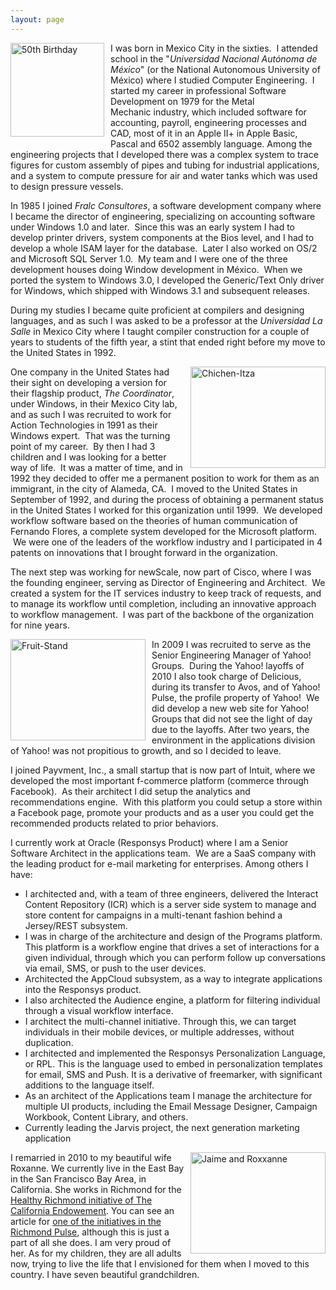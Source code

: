 ```yaml
---
layout: page
---
```


<img style="float: left; padding: 0 10px 8px 0;" src="{{ site.baseurl }}/images/Jaime-Official-246x300.jpg" alt="50th Birthday" width="150" />I was born in Mexico City in the sixties.  I attended school in the "<i>Universidad Nacional Autónoma de México</i>" (or the National Autonomous University of México) where I studied Computer Engineering.  I started my career in professional Software Development on 1979 for the Metal Mechanic industry, which included software for accounting, payroll, engineering processes and CAD, most of it in an Apple II+ in Apple Basic, Pascal and 6502 assembly language. Among the engineering projects that I developed there was a complex system to trace figures for custom assembly of pipes and tubing for industrial applications, and a system to compute pressure for air and water tanks which was used to design pressure vessels.

In 1985 I joined <em>Fralc Consultores</em>, a software development company where I became the director of engineering, specializing on accounting software under Windows 1.0 and later.  Since this was an early system I had to develop printer drivers, system components at the Bios level, and I had to develop a whole ISAM layer for the database.  Later I also worked on OS/2 and Microsoft SQL Server 1.0.  My team and I were one of the three development houses doing Window development in México.  When we ported the system to Windows 3.0, I developed the Generic/Text Only driver for Windows, which shipped with Windows 3.1 and subsequent releases.

During my studies I became quite proficient at compilers and designing languages, and as such I was asked to be a professor at the <i>Universidad La Salle</i> in Mexico City where I taught compiler construction for a couple of years to students of the fifth year, a stint that ended right before my move to the United States in 1992.

<img style="float: right; padding: 0px 0 0 10px;" src="{{ site.baseurl }}/about/Chichen-Itza.png" alt="Chichen-Itza" width="216" height="162" />One company in the United States had their sight on developing a version for their flagship product, <em>The Coordinator</em>, under Windows, in their Mexico City lab, and as such I was recruited to work for Action Technologies in 1991 as their Windows expert.  That was the turning point of my career.  By then I had 3 children and I was looking for a better way of life.  It was a matter of time, and in 1992 they decided to offer me a permanent position to work for them as an immigrant, in the city of Alameda, CA.  I moved to the United States in September of 1992, and during the process of obtaining a permanent status in the United States I worked for this organization until 1999.  We developed workflow software based on the theories of human communication of Fernando Flores, a complete system developed for the Microsoft platform.  We were one of the leaders of the workflow industry and I participated in 4 patents on innovations that I brought forward in the organization.

The next step was working for newScale, now part of Cisco, where I was the founding engineer, serving as Director of Engineering and Architect.  We created a system for the IT services industry to keep track of requests, and to manage its workflow until completion, including an innovative approach to workflow management.  I was part of the backbone of the organization for nine years.

<img style="float: left; padding: 0 10px 8px 0;" src="{{ site.baseurl }}/about/Fruit-Stand.gif" alt="Fruit-Stand" width="216" height="162" />In 2009 I was recruited to serve as the Senior Engineering Manager of Yahoo! Groups.  During the Yahoo! layoffs of 2010 I also took charge of Delicious, during its transfer to Avos, and of Yahoo! Pulse, the profile property of Yahoo!  We did develop a new web site for Yahoo! Groups that did not see the light of day due to the layoffs. After two years, the environment in the applications division of Yahoo! was not propitious to growth, and so I decided to leave.

I joined Payvment, Inc., a small startup that is now part of Intuit, where we developed the most important f-commerce platform (commerce through Facebook).  As their architect I did setup the analytics and recommendations engine.  With this platform you could setup a store within a Facebook page, promote your products and as a user you could get the recommended products related to prior behaviors.

I currently work at Oracle (Responsys Product) where I am a Senior Software Architect in the applications team.  We are a SaaS company with the leading product for e-mail marketing for enterprises. Among others I have:
<ul>
  <li>I architected and, with a team of three engineers, delivered the Interact Content Repository (ICR) which is a server side system to manage and store content for campaigns in a multi-tenant fashion behind a Jersey/REST subsystem.</li>
  <li>I was in charge of the architecture and design of the Programs platform. This platform is a workflow engine that drives a set of interactions for a given individual, through which you can perform follow up conversations via email, SMS, or push to the user devices.</li>
  <li>Architected the AppCloud subsystem, as a way to integrate applications into the Responsys product.</li>
  <li>I also architected the Audience engine, a platform for filtering individual through a visual workflow interface.</li>
  <li>I architect the multi-channel initiative. Through this, we can target individuals in their mobile devices, or multiple addresses, without duplication.</li>
  <li>I architected and implemented the Responsys Personalization Language, or RPL. This is the language used to embed in personalization templates for email, SMS and Push. It is a derivative of freemarker, with significant additions to the language itself.</li>
  <li>As an architect of the Applications team I manage the architecture for multiple UI products, including the Email Message Designer, Campaign Workbook, Content Library, and others.</li>
  <li>Currently leading the Jarvis project, the next generation marketing application</li>
</ul>


<img style="float: right; padding: 0px 0 0 10px;" src="{{ site.baseurl }}/about/IMG_0023-Version-2-300x225.jpg" alt="Jaime and Roxxanne" width="216" height="162" />I remarried in 2010 to my beautiful wife Roxanne. We currently live in the East Bay in the San Francisco Bay Area, in California. She works in Richmond for the <a href="http://healthyrichmond.net/">Healthy Richmond initiative of The California Endowement</a>. You can see an article for <a href="http://richmondpulse.org/qa-the-campaign-to-get-richmond-covered/">one of the initiatives in the Richmond Pulse</a>, although this is just a part of all she does. I am very proud of her. As for my children, they are all adults now, trying to live the life that I envisioned for them when I moved to this country. I have seven beautiful grandchildren.